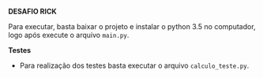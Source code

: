 **DESAFIO RICK**

Para executar, basta baixar o projeto e instalar o python 3.5 no computador,
logo após execute o arquivo `main.py`.

**Testes**
* Para realização dos testes basta executar o arquivo `calculo_teste.py`.